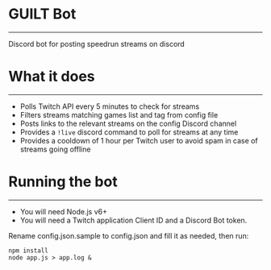 # GUILT Bot
---
Discord bot for posting speedrun streams on discord

# What it does
---
- Polls Twitch API every 5 minutes to check for streams
- Filters streams matching games list and tag from config file
- Posts links to the relevant streams on the config Discord channel
- Provides a `!live` discord command to poll for streams at any time 
- Provides a cooldown of 1 hour per Twitch user to avoid spam in case of streams going offline

# Running the bot
---
- You will need Node.js v6+
- You will need a Twitch application Client ID and a Discord Bot token.

Rename config.json.sample to config.json and fill it as needed, then run:
```
npm install
node app.js > app.log &
```
